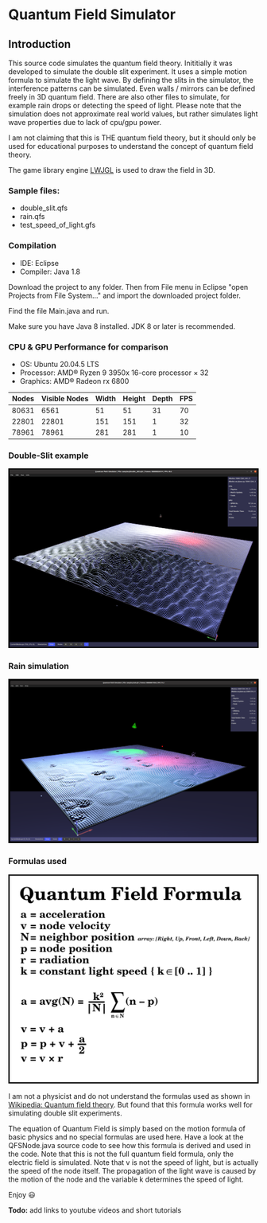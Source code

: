# Quantum Field Simulator

## Introduction
This source code simulates the quantum field theory.
Inititially it was developed to simulate the double slit experiment.
It uses a simple motion formula to simulate the light wave.
By defining the slits in the simulator, the interference patterns can be simulated.
Even walls / mirrors can be defined freely in 3D quantum field.
There are also other files to simulate, for example rain drops or detecting the speed of light.
Please note that the simulation does not approximate real world values, but rather simulates light wave properties due to lack of cpu/gpu power.

I am not claiming that this is THE quantum field theory, but it should only be used for educational purposes to understand the concept of quantum field theory.

<p>The game library engine <a href="https://github.com/LWJGL/lwjgl3/releases" target="_blank">LWJGL</a> is used to draw the field in 3D.</p>

### Sample files:
* double_slit.qfs
* rain.qfs
* test_speed_of_light.gfs

### Compilation
* IDE: Eclipse
* Compiler: Java 1.8

<p>Download the project to any folder. Then from File menu in Eclipse "open Projects from File System..." and import the downloaded project folder.</p>
<p>Find the file Main.java and run.</p>
<p>Make sure you have Java 8 installed. JDK 8 or later is recommended.</p>

### CPU & GPU Performance for comparison
* OS: Ubuntu 20.04.5 LTS
* Processor: AMD® Ryzen 9 3950x 16-core processor × 32 
* Graphics: AMD® Radeon rx 6800

| Nodes    | Visible Nodes | Width | Height | Depth | FPS |
|----------|---------------|-------|--------|-------|-----|
| 80631    | 6561          | 51    | 51     | 31    | 70  |
| 22801    | 22801         | 151   | 151    | 1     | 32  |
| 78961    | 78961         | 281   | 281    | 1     | 10  |

### Double-Slit example
<img src="https://raw.githubusercontent.com/dqnguyen59/QuantumFieldSimulator/main/images/double_slit.png">

### Rain simulation
<img src="https://raw.githubusercontent.com/dqnguyen59/QuantumFieldSimulator/main/images/rain.png">

### Formulas used
<img src="https://raw.githubusercontent.com/dqnguyen59/QuantumFieldSimulator/main/images/qfs_formula.png">


<p>
  I am not a physicist and do not understand the formulas used as shown in <a href="https://en.wikipedia.org/wiki/Quantum_field_theory" target="_blank" rel="nofollow noopener noreferrer">Wikipedia: Quantum field theory</a>.
  But found that this formula works well for simulating double slit experiments.
</p>
<p>
  The equation of Quantum Field is simply based on the motion formula of basic physics and no special formulas are used here.
  Have a look at the QFSNode.java source code to see how this formula is derived and used in the code.
  Note that this is not the full quantum field formula, only the electric field is simulated.
  Note that v is not the speed of light, but is actually the speed of the node itself.
  The propagation of the light wave is caused by the motion of the node and the variable k determines the speed of light.
</p>

<p>
  Enjoy 😃
</p>

<p>
  <b>Todo:</b> add links to youtube videos and short tutorials
</p>

